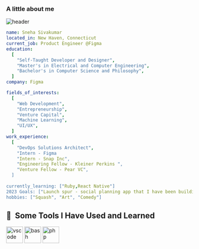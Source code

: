 
### A little about me
![header](https://capsule-render.vercel.app/api?text=Hello%World!&fontColor=d6ace6)


```yaml
name: Sneha Sivakumar
located_in: New Haven, Connecticut
current_job: Product Engineer @Figma
education:
  [
    "Self-Taught Developer and Designer",
    "Master's in Electrical and Computer Engineering",
    "Bachelor's in Computer Science and Philosophy",
  ]
company: Figma

fields_of_interests:
  [
    "Web Development",
    "Entrepreneurship",
    "Venture Capital",
    "Machine Learning",
    "UI/UX",
  ]
work_experience:
  [
    "DevOps Solutions Architect",
    "Intern - Figma
    "Intern - Snap Inc",
    "Engineering Fellow - Kleiner Perkins ",
    "Venture Fellow - Pear VC",
  ]
  
currently_learning: ["Ruby,React Native"]
2023 Goals: ["Launch spur - social planning app that I have been building for the past year"]
hobbies: ["Squash", "Art", "Comedy"]
```
<h2> 🚀 &nbsp;Some Tools I Have Used and Learned</h2>
<p align="left">
<img src="https://cdn.jsdelivr.net/gh/devicons/devicon/icons/vscode/vscode-original.svg" alt="vscode" width="45" height="45"/>
<img src="https://cdn.jsdelivr.net/gh/devicons/devicon/icons/bash/bash-original.svg" alt="bash" width="45" height="45"/>
<img src="https://cdn.jsdelivr.net/gh/devicons/devicon/icons/php/php-original.svg" alt="php" width="45" height="45"/>
</p>

<!--
**snehasquasher/snehasquasher** is a ✨ _special_ ✨ repository because its `README.md` (this file) appears on your GitHub profile.


Here are some ideas to get you started:

- 🔭 I’m currently working on ...
- 🌱 I’m currently learning ...
- 👯 I’m looking to collaborate on ...
- 🤔 I’m looking for help with ...
- 💬 Ask me about ...
- 📫 How to reach me: ...
- 😄 Pronouns: ...
- ⚡ Fun fact: ...
-->
